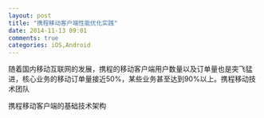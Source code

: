 ```yaml
---
layout: post
title: "携程移动客户端性能优化实践"
date: 2014-11-13 09:01
comments: true
categories: iOS,Android
---
```


随着国内移动互联网的发展，携程的移动客户端用户数量以及订单量也是突飞猛进，核心业务的移动订单量接近50%，某些业务甚至达到90%以上。携程移动技术团队



携程移动客户端的基础技术架构


